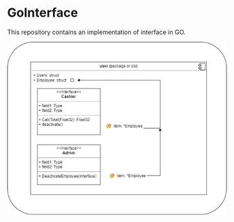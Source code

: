 # GoInterface
This repository contains an implementation of interface in GO.

![Diagrama](./documentation/GoInterface.png)